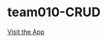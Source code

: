# team010-CRUD

[Visit the App](http://ec2-3-144-76-68.us-east-2.compute.amazonaws.com/)


[//]: # (This is a template for CS411 project repository. Please make sure that your title follows the convention: [TeamID]-[YourTeamName]. All TeamID should have a three digit coding &#40;i.e. if you are team 20, you should have `team020` as your ID.&#41;. You should also make sure that your url for this repository is [fa23-cs411-team000-teamname.git] so TAs can correctly clone your repository and keep them up-to-date.)

[//]: # ()
[//]: # (Once you setup your project, please remember to submit your team formation to the team form.)

[//]: # ()
[//]: # (## Permission)

[//]: # (You should make sure you allow TAs to access your repository. You can add TA&#40;s&#41; as a collaborator to your repository.)

[//]: # ()
[//]: # (## Preparing for your release)

[//]: # (Eash submission should be in it's own [release]&#40;https://docs.github.com/en/repositories/releasing-projects-on-github/about-releases&#41;. Release are specific freezes to your repository. You should submit your commit hash on canvas or google sheet. When tagging your stage, please use the tag `stage.x` where x is the number to represent the stage.)

[//]: # ()
[//]: # (## Keeping things up-to-date)

[//]: # (You should make sure you keep your project root files up-to-date. Information for each file/folders are explained.)

[//]: # ()
[//]: # (## Code Contribution)

[//]: # (Individual code contribution will be used to evaluate individual contribution to the project.)
